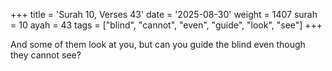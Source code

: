 +++
title = 'Surah 10, Verses 43'
date = '2025-08-30'
weight = 1407
surah = 10
ayah = 43
tags = ["blind", "cannot", "even", "guide", "look", "see"]
+++

And some of them look at you, but can you guide the blind even though they cannot see?